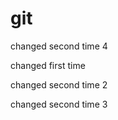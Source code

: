 

# git

changed second time 4



changed first time

changed second time 2


changed second time 3

